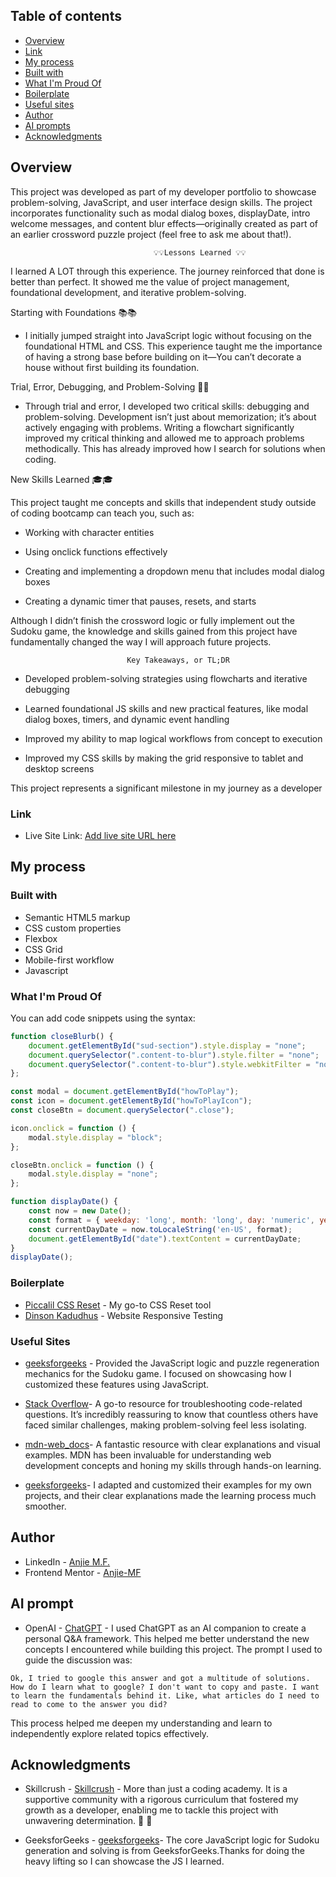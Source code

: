 ## Table of contents

- [Overview](#overview)
- [Link](#link)
- [My process](#my-process)
- [Built with](#built-with)
- [What I'm Proud Of](#what-I'm-Proud-Of)
- [Boilerplate](#boilerplate)
- [Useful sites](#useful-sites)
- [Author](#author)
- [AI prompts ](#ai-prompts)
- [Acknowledgments](#acknowledgments)


## Overview
This project was developed as part of my developer portfolio to showcase problem-solving, JavaScript, and user interface design skills. The project incorporates functionality such as modal dialog boxes, displayDate, intro welcome messages, and content blur effects—originally created as part of an earlier crossword puzzle project (feel free to ask me about that!).

                                    💡💡Lessons Learned 💡💡

 I learned A LOT through this experience. The journey reinforced that done is better than perfect. It showed me the value of project management, foundational development, and iterative problem-solving.

Starting with Foundations 📚📚

* I initially jumped straight into JavaScript logic without focusing on the foundational HTML and CSS. This experience taught me the importance of having a strong base before building on it—You can’t decorate a house without first building its foundation.

Trial, Error, Debugging, and Problem-Solving 🤔🤔

* Through trial and error, I developed two critical skills: debugging and problem-solving. Development isn’t just about memorization; it’s about actively engaging with problems. Writing a flowchart significantly improved my critical thinking and allowed me to approach problems methodically. This has already improved how I search for solutions when coding.

New Skills Learned 🎓🎓

This project taught me concepts and skills that independent study outside of coding bootcamp can teach you, such as:

* Working with character entities

* Using onclick functions effectively

* Creating and implementing a dropdown menu that includes modal dialog boxes

* Creating a dynamic timer that pauses, resets, and starts

Although I didn’t finish the crossword logic or fully implement out the Sudoku game, the knowledge and skills gained from this project have fundamentally changed the way I will approach future projects.

                              Key Takeaways, or TL;DR

* Developed problem-solving strategies using flowcharts and iterative debugging

* Learned foundational JS skills and new practical features, like modal dialog boxes, timers, and dynamic event handling

* Improved my ability to map logical workflows from concept to execution

* Improved my CSS skills by making the grid responsive to tablet and desktop screens

This project represents a significant milestone in my journey as a developer

### Link

- Live Site Link: [Add live site URL here](https://your-live-site-url.com)

## My process

### Built with

- Semantic HTML5 markup
- CSS custom properties
- Flexbox
- CSS Grid
- Mobile-first workflow
- Javascript

### What I'm Proud Of

You can add code snippets using the syntax:

```js
function closeBlurb() {
    document.getElementById("sud-section").style.display = "none";
    document.querySelector(".content-to-blur").style.filter = "none";
    document.querySelector(".content-to-blur").style.webkitFilter = "none";
};
```
```js
const modal = document.getElementById("howToPlay");
const icon = document.getElementById("howToPlayIcon");
const closeBtn = document.querySelector(".close");

icon.onclick = function () {
    modal.style.display = "block";
};

closeBtn.onclick = function () {
    modal.style.display = "none";
};
```
```js
function displayDate() {
    const now = new Date();
    const format = { weekday: 'long', month: 'long', day: 'numeric', year: 'numeric' };
    const currentDayDate = now.toLocaleString('en-US', format);
    document.getElementById("date").textContent = currentDayDate;
}
displayDate();
```

### Boilerplate

- [Piccalil CSS Reset](https://piccalil.li/blog/a-more-modern-css-reset/) - My go-to CSS Reset tool
- [Dinson Kadudhus](https://responsivetesttool.com/) - Website Responsive Testing

### Useful Sites

- [geeksforgeeks](https://www.geeksforgeeks.org/create-a-sudoku-puzzle-using-html-css-javascript/) - Provided the JavaScript logic and puzzle regeneration mechanics for the Sudoku game. I focused on showcasing how I customized these features using JavaScript.

- [Stack Overflow](https://stackoverflow.com/)- A go-to resource for troubleshooting code-related questions. It’s incredibly reassuring to know that countless others have faced similar challenges, making problem-solving feel less isolating.

- [mdn-web_docs](https://developer.mozilla.org/en-US/)- A fantastic resource with clear explanations and visual examples. MDN has been invaluable for understanding web development concepts and honing my skills through hands-on learning.

- [geeksforgeeks](https://www.geeksforgeeks.org/)-  I adapted and customized their examples for my own projects, and their clear explanations made the learning process much smoother.



## Author

- LinkedIn - [Anjie M.F.](https://www.linkedin.com/in/anjiemay23/)
- Frontend Mentor - [Anjie-MF](https://www.frontendmentor.io/profile/Anjie-MF)


## AI prompt

- OpenAI - [ChatGPT](chat.openai.com) - I used ChatGPT as an AI companion to create a personal Q&A framework. This helped me better understand the new concepts I encountered while building this project. The prompt I used to guide the discussion was:

```Ok, I tried to google this answer and got a multitude of solutions. How do I learn what to google? I don't want to copy and paste. I want to learn the fundamentals behind it. Like, what articles do I need to read to come to the answer you did?```

This process helped me deepen my understanding and learn to independently explore related topics effectively.

## Acknowledgments

- Skillcrush -  [Skillcrush](https://www.skillcrush.com) - More than just a coding academy. It is a supportive community with a rigorous curriculum that fostered my growth as a developer, enabling me to tackle this project with unwavering determination. 🖤 🖤 

- GeeksforGeeks - [geeksforgeeks]()- The core JavaScript logic for Sudoku generation and solving is from GeeksforGeeks.Thanks for doing the heavy lifting so I can showcase the JS I learned. 
